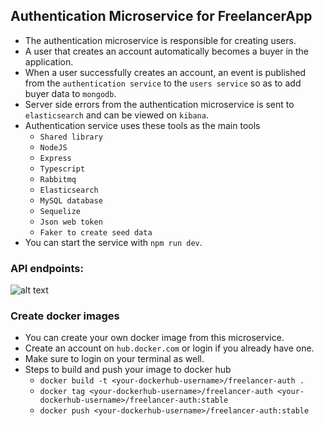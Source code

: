 ## Authentication Microservice for FreelancerApp

* The authentication microservice is responsible for creating users.
* A user that creates an account automatically becomes a buyer in the application.
* When a user successfully creates an account, an event is published from the `authentication service` to the `users service` so as to add buyer data to `mongodb`.
* Server side errors from the authentication microservice is sent to `elasticsearch` and can be viewed on `kibana`.
* Authentication service uses these tools as the main tools
  * `Shared library`
  * `NodeJS`
  * `Express`
  * `Typescript`
  * `Rabbitmq`
  * `Elasticsearch`
  * `MySQL database`
  * `Sequelize`
  * `Json web token`
  * `Faker to create seed data`
* You can start the service with `npm run dev`.

### API endpoints:
![alt text](https://i.imgur.com/v2uWsjh.png)

### Create docker images
* You can create your own docker image from this microservice.
* Create an account on `hub.docker.com` or login if you already have one.
* Make sure to login on your terminal as well.
* Steps to build and push your image to docker hub
  * `docker build -t <your-dockerhub-username>/freelancer-auth .`
  * `docker tag <your-dockerhub-username>/freelancer-auth <your-dockerhub-username>/freelancer-auth:stable`
  * `docker push <your-dockerhub-username>/freelancer-auth:stable`
